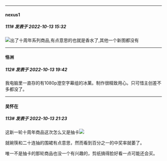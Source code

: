 

*****

####  nexus1  
##### 111#       发表于 2022-10-13 15:32

<img src="https://static.saraba1st.com/image/smiley/face2017/013.png" referrerpolicy="no-referrer">出了十周年系列商品,有点意思的也就是香水了,其他一个新图都没有



*****

####  恪洲  
##### 112#       发表于 2022-10-13 19:42

我电脑里一直存的有1080p澄空字幕组的冰菓。制作很精致用心。只可惜主创差不多都没了。



*****

####  吴怀在  
##### 113#       发表于 2022-10-13 21:23

这新一轮十周年商品这次怎么又是抽卡<img src="https://static.saraba1st.com/image/smiley/face2017/068.png" referrerpolicy="no-referrer">

就碗筷和二十连抽的围裙有点意思，然而看到百分之一的中奖率就萎了。

唯一不是抽卡的那轮商品也没一个有兴趣的，剪纸搞得脸好看一点可能还会买。

